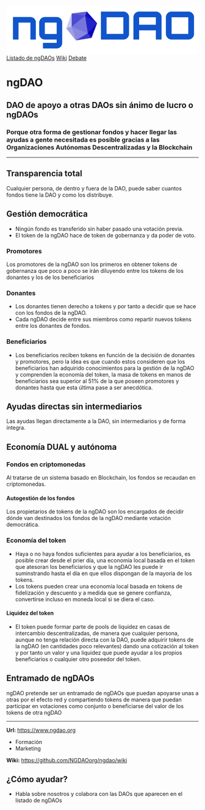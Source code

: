 <img src="/assets/images/ngDAOlogo9.png" class="logo" alt="ngDAO logo">
<link rel="stylesheet" href="/assets/css/styles.css">
<div class="scrollmenu">
  <a href="/ngdaos.html">Listado de ngDAOs</a>
  <a href="https://github.com/NGDAOorg/ngdao/wiki">Wiki</a>
  <a href="https://github.com/NGDAOorg/ngdao/discussions">Debate</a>
</div>

# ngDAO

## DAO de apoyo a otras DAOs sin ánimo de lucro o ngDAOs

### Porque otra forma de gestionar fondos y hacer llegar las ayudas a gente necesitada es posible gracias a las Organizaciones Autónomas Descentralizadas y la Blockchain

-------------------

## Transparencia total

Cualquier persona, de dentro y fuera de la DAO, puede saber cuantos fondos tiene la DAO y como los distribuye.

## Gestión democrática

* Ningún fondo es transferido sin haber pasado una votación previa.
* El token de la ngDAO hace de token de gobernanza y da poder de voto.

### Promotores

Los promotores de la ngDAO son los primeros en obtener tokens de gobernanza que poco a poco se irán diluyendo entre los tokens de los donantes y los de los beneficiarios

### Donantes

* Los donantes tienen derecho a tokens y por tanto a decidir que se hace con los fondos de la ngDAO.
* Cada ngDAO decide entre sus miembros como repartir nuevos tokens entre los donantes de fondos.

### Beneficiarios

* Los beneficiarios reciben tokens en función de la decisión de donantes y promotores, pero la idea es que cuando estos consideren que los beneficiarios han adquirido conocimientos para la gestión de la ngDAO y comprenden la economía del token, la masa de tokens en manos de beneficiarios sea superior al 51% de la que poseen promotores y donantes hasta que esta última pase a ser anecdótica.

## Ayudas directas sin intermediarios

Las ayudas llegan directamente a la DAO, sin intermediarios y de forma íntegra.

## Economía DUAL y autónoma

  ### Fondos en criptomonedas
  
  Al tratarse de un sistema basado en Blockchain, los fondos se recaudan en criptomonedas.
  
  #### Autogestión de los fondos
  
  Los propietarios de tokens de la ngDAO son los encargados de decidir dónde van destinados los fondos de la ngDAO mediante votación democrática.
  
  ### Economía del token
  
  * Haya o no haya fondos suficientes para ayudar a los beneficiarios, es posible crear desde el prier día, una economía local basada en el token que atesoran los beneficiarios y que la ngDAO les puede ir suminstrando hasta el día en que ellos dispongan de la mayoría de los tokens.
  * Los tokens pueden crear una economía local basada en tokens de fidelización y descuento y a medida que se genere confianza, convertirse incluso en moneda local si se diera el caso.
  
  #### Liquidez del token
  
  * El token puede formar parte de pools de liquidez en casas de intercambio descentralizadas, de manera que cualquier persona, aunque no tenga relación directa con la DAO, puede adquirir tokens de la ngDAO (en cantidades poco relevantes) dando una cotización al token y por tanto un valor y una liquidez que puede ayudar a los propios beneficiarios o cualquier otro poseedor del token.
  
## Entramado de ngDAOs

  ngDAO pretende ser un entramado de ngDAOs que puedan apoyarse unas a otras por el efecto red y compartiendo tokens de manera que puedan participar en votaciones como conjunto o beneficiarse del valor de los tokens de otra ngDAO

--------------------

**Url:** <https://www.ngdao.org>

* Formación
* Marketing

**Wiki:** <https://github.com/NGDAOorg/ngdao/wiki>

## ¿Cómo ayudar?

* Habla sobre nosotros y colabora con las DAOs que aparecen en el listado de ngDAOs

